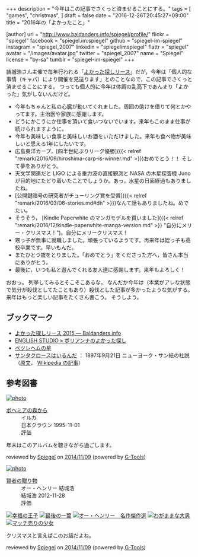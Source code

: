 +++
description = "今年はこの記事でさくっと済ませることにする。"
tags = [
  "games",
  "christmas",
]
draft = false
date = "2016-12-26T20:45:27+09:00"
title = "2016年の「よかったこと」"

[author]
  url = "http://www.baldanders.info/spiegel/profile/"
  flickr = "spiegel"
  facebook = "spiegel.im.spiegel"
  github = "spiegel-im-spiegel"
  instagram = "spiegel_2007"
  linkedin = "spiegelimspiegel"
  flattr = "spiegel"
  avatar = "/images/avatar.jpg"
  twitter = "spiegel_2007"
  name = "Spiegel"
  license = "by-sa"
  tumblr = "spiegel-im-spiegel"
+++

結城浩さん主催で毎年行われる「[よかった探しリース](http://www.hyuki.com/ring/)」だが，今年は「個人的な事情（キャパ）により開催を見送ります」とのことなので，この記事でさくっと済ませることにする。
つっても個人的に今年は体調の乱高下であんまり「よかった」気がしないんだけど。

- 今年もちゃんと私の心臓が動いてくれました。周囲の助けを借りて何とかやってます。主治医や家族に感謝します。
- どうにかこうにか仕事を頂いて食いつないでいます。来年もこのまま仕事が続けられますように。
- 今年も美味しい食事と美味しいお酒をいただけました。来年も食べ物が美味しいと思える1年にしたいです。
- 広島東洋カープ，[四半世紀ぶりリーグ優勝]({{< relref "remark/2016/09/hiroshima-carp-is-winner.md" >}})おめでとう！！ そして夢をありがとう。
- 天文学関連だと LIGO による重力波の直接観測と NASA の木星探査機 Juno が目的地にたどり着いたことでしょうか。あっ，水星の日面経過もありましたね。
- [公開鍵暗号の研究者がチューリング賞を受賞]({{< relref "remark/2016/03/06-stories.md#dh" >}})なんて話もありましたね。めでたい。
- そうそう， [Kindle Paperwhite のマンガモデルを買いました]({{< relref "remark/2016/12/kindle-paperwhite-manga-version.md" >}} "自分にメリー・クリスマス！")。自分にメリークリスマス！
- 甥っ子が無事に就職しました。頑張っているようです。再来年は姪っ子も高校卒業です。早いもんだ。
- またひとつ歳をとりました。「おめでとう」をくださった方へ，皆さん本当にありがとう。
- 最後に，いつも私と遊んでくれる友人達に感謝します。来年もよろしく！

おおっ。
列挙してみるとそこそこあるな。
なんだか今年は（本業がアレな状態で気分が殺伐としてたこともあり）殺伐とした記事が多かったような気がする。
来年はもっと楽しい記事をたくさん書こう。
そうしよう。

## ブックマーク

- [よかった探しリース 2015 — Baldanders.info](http://www.baldanders.info/spiegel/profile/wreath2015.shtml)
- [ENGLISH STUDIO » ポリアンナのよかった探し](http://www.sanctio.jp/archives/6453)
- [ベツレヘムの星](http://www.asahi-net.or.jp/~nr8c-ab/ktisrbethlehem.htm)
- [サンタクロースはいるんだ](http://www.aozora.gr.jp/cards/001237/card46346.html) ： 1897年9月21日 ニューヨーク・サン紙の社説（[原文](http://www.nysun.com/editorials/yes-virginia/68502/ "Yes, Virginia ... - The New York Sun")， [Wikipedia の記事](https://ja.wikipedia.org/wiki/%E3%82%B5%E3%83%B3%E3%82%BF%E3%82%AF%E3%83%AD%E3%83%BC%E3%82%B9%E3%81%AF%E5%AE%9F%E5%9C%A8%E3%81%99%E3%82%8B%E3%81%AE%E3%81%8B "サンタクロースは実在するのか - Wikipedia")）

## 参考図書

<div class="hreview" ><a class="item url" href="http://www.amazon.co.jp/exec/obidos/ASIN/B00005EWJM/baldandersinf-22/"><img src="http://ecx.images-amazon.com/images/I/51%2Bt-3PwozL._SL160_.jpg" alt="photo" class="photo"  /></a><dl ><dt class="fn"><a class="item url" href="http://www.amazon.co.jp/exec/obidos/ASIN/B00005EWJM/baldandersinf-22/">ボヘミアの森から</a></dt><dd>イルカ </dd><dd>日本クラウン 1995-11-01</dd><dd>評価<abbr class="rating" title="5"><img src="http://g-images.amazon.com/images/G/01/detail/stars-5-0.gif" alt="" /></abbr> </dd></dl>
<p class="description" >年末はこのアルバムを聴きながら過ごします。</p>
<p class="gtools" >reviewed by <a href="#maker" class="reviewer">Spiegel</a> on <abbr class="dtreviewed" title="2014-11-09">2014/11/09</abbr> (powered by <a href="http://www.goodpic.com/mt/aws/index.html">G-Tools</a>)</p>
</div>

<div class="hreview" ><a class="item url" href="http://www.amazon.co.jp/exec/obidos/ASIN/B00AF0YG28/baldandersinf-22/"><img src="http://ecx.images-amazon.com/images/I/41PD5ldEqTL._SL160_.jpg" alt="photo" class="photo"  /></a><dl ><dt class="fn"><a class="item url" href="http://www.amazon.co.jp/exec/obidos/ASIN/B00AF0YG28/baldandersinf-22/">賢者の贈り物</a></dt><dd>オー・ヘンリー 結城浩 </dd><dd>結城浩 2012-11-28</dd><dd>評価<abbr class="rating" title="4"><img src="http://g-images.amazon.com/images/G/01/detail/stars-4-0.gif" alt="" /></abbr> </dd></dl><p class="similar"><a href="http://www.amazon.co.jp/exec/obidos/ASIN/B00AEWFZBI/baldandersinf-22/" target="_top"><img src="http://images.amazon.com/images/P/B00AEWFZBI.09._SCTHUMBZZZ_.jpg"  alt="幸福の王子"  /></a> <a href="http://www.amazon.co.jp/exec/obidos/ASIN/B00ASMS2YQ/baldandersinf-22/" target="_top"><img src="http://images.amazon.com/images/P/B00ASMS2YQ.09._SCTHUMBZZZ_.jpg"  alt="最後の一葉"  /></a> <a href="http://www.amazon.co.jp/exec/obidos/ASIN/B00DE2KFB0/baldandersinf-22/" target="_top"><img src="http://images.amazon.com/images/P/B00DE2KFB0.09._SCTHUMBZZZ_.jpg"  alt="オー・ヘンリー　名作傑作選"  /></a> <a href="http://www.amazon.co.jp/exec/obidos/ASIN/B00ANWTJP2/baldandersinf-22/" target="_top"><img src="http://images.amazon.com/images/P/B00ANWTJP2.09._SCTHUMBZZZ_.jpg"  alt="わがままな大男"  /></a> <a href="http://www.amazon.co.jp/exec/obidos/ASIN/B00AEFOAGQ/baldandersinf-22/" target="_top"><img src="http://images.amazon.com/images/P/B00AEFOAGQ.09._SCTHUMBZZZ_.jpg"  alt="マッチ売りの少女"  /></a> </p>
<p class="description" >クリスマスと言えばこのお話だよね。</p>
<p class="gtools" >reviewed by <a href="#maker" class="reviewer">Spiegel</a> on <abbr class="dtreviewed" title="2014-11-09">2014/11/09</abbr> (powered by <a href="http://www.goodpic.com/mt/aws/index.html">G-Tools</a>)</p>
</div>
